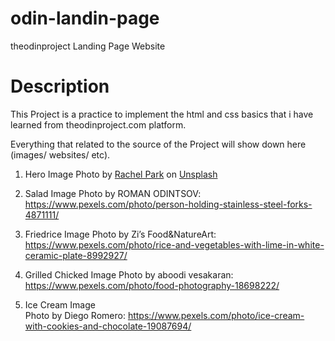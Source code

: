 # odin-landin-page

theodinproject Landing Page Website

# Description

This Project is a practice to implement the html and css basics that i have learned from theodinproject.com platform.

Everything that related to the source of the Project will show down here (images/ websites/ etc).

1. Hero Image
   Photo by <a href="https://unsplash.com/@therachelstory?utm_content=creditCopyText&utm_medium=referral&utm_source=unsplash">Rachel Park</a> on <a href="https://unsplash.com/photos/round-white-ceramic-plate-filled-with-waffle-hrlvr2ZlUNk?utm_content=creditCopyText&utm_medium=referral&utm_source=unsplash">Unsplash</a>

2. Salad Image
   Photo by ROMAN ODINTSOV: https://www.pexels.com/photo/person-holding-stainless-steel-forks-4871111/

3. Friedrice Image
   Photo by Zi’s Food&NatureArt: https://www.pexels.com/photo/rice-and-vegetables-with-lime-in-white-ceramic-plate-8992927/

4. Grilled Chicked Image
   Photo by aboodi vesakaran: https://www.pexels.com/photo/food-photography-18698222/

5. Ice Cream Image\
   Photo by Diego Romero: https://www.pexels.com/photo/ice-cream-with-cookies-and-chocolate-19087694/
